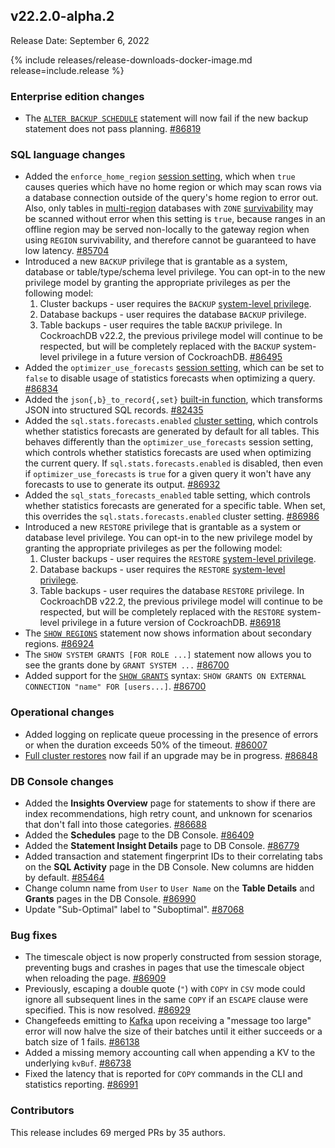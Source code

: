 ## v22.2.0-alpha.2

Release Date: September 6, 2022

{% include releases/release-downloads-docker-image.md release=include.release %}

<h3 id="v22-2-0-alpha-2-enterprise-edition-changes">Enterprise edition changes</h3>

- The [`ALTER BACKUP SCHEDULE`](../v22.2/alter-backup.html) statement will now fail if the new backup statement does not pass planning. [#86819][#86819]

<h3 id="v22-2-0-alpha-2-sql-language-changes">SQL language changes</h3>

- Added the `enforce_home_region` [session setting](../v22.2/set-vars.html), which when `true` causes queries which have no home region or which may scan rows via a database connection outside of the query's home region to error out. Also, only tables in [multi-region](../v22.2/multiregion-overview.html) databases with `ZONE` [survivability](../v22.2/multiregion-overview.html#survival-goals) may be scanned without error when this setting is `true`, because ranges in an offline region may be served non-locally to the gateway region when using `REGION` survivability, and therefore cannot be guaranteed to have low latency. [#85704][#85704]
- Introduced a new `BACKUP` privilege that is grantable as a system, database or table/type/schema level privilege. You can opt-in to the new privilege model by granting the appropriate privileges as per the following model:
    1. Cluster backups - user requires the `BACKUP` [system-level privilege](../v22.2/security-reference/authorization.html#supported-privileges).
    1. Database backups - user requires the database `BACKUP` privilege.
    1. Table backups - user requires the table `BACKUP` privilege.
    In CockroachDB v22.2, the previous privilege model will continue to be respected, but will be completely replaced with the `BACKUP` system-level privilege in a future version of CockroachDB. [#86495][#86495]
- Added the `optimizer_use_forecasts` [session setting](../v22.2/set-vars.html), which can be set to `false` to disable usage of statistics forecasts when optimizing a query. [#86834][#86834]
- Added the `json{,b}_to_record{,set}` [built-in function](../v22.2/functions-and-operators.html), which transforms JSON into structured SQL records. [#82435][#82435]
- Added the `sql.stats.forecasts.enabled` [cluster setting](../v22.2/cluster-settings.html), which controls whether statistics forecasts are generated by default for all tables. This behaves differently than the `optimizer_use_forecasts` session setting, which controls whether statistics forecasts are used when optimizing the current query. If `sql.stats.forecasts.enabled` is disabled, then even if `optimizer_use_forecasts` is `true` for a given query it won't have any forecasts to use to generate its output. [#86932][#86932]
- Added the `sql_stats_forecasts_enabled` table setting, which controls whether statistics forecasts are generated for a specific table. When set, this overrides the `sql.stats.forecasts.enabled` cluster setting. [#86986][#86986]
- Introduced a new `RESTORE` privilege that is grantable as a system or database level privilege. You can opt-in to the new privilege model by granting the appropriate privileges as per the following model:
    1. Cluster backups - user requires the `RESTORE` [system-level privilege](../v22.2/security-reference/authorization.html#supported-privileges).
    1. Database backups - user requires the `RESTORE` [system-level privilege](../v22.2/security-reference/authorization.html#supported-privileges).
    1. Table backups - user requires the database `RESTORE` privilege.
    In CockroachDB v22.2, the previous privilege model will continue to be respected, but will be completely replaced with the `RESTORE` system-level privilege in a future version of CockroachDB. [#86918][#86918]
- The [`SHOW REGIONS`](../v22.2/show-regions.html) statement now shows information about secondary regions. [#86924][#86924]
- The `SHOW SYSTEM GRANTS [FOR ROLE ...]` statement now allows you to see the grants done by `GRANT SYSTEM ...` [#86700][#86700]
- Added support for the [`SHOW GRANTS`](../v22.2/show-grants.html) syntax: `SHOW GRANTS ON EXTERNAL CONNECTION "name" FOR [users...]`. [#86700][#86700]

<h3 id="v22-2-0-alpha-2-operational-changes">Operational changes</h3>

- Added logging on replicate queue processing in the presence of errors or when the duration exceeds 50% of the timeout. [#86007][#86007]
- [Full cluster restores](../v22.2/restore.html#full-cluster) now fail if an upgrade may be in progress. [#86848][#86848]

<h3 id="v22-2-0-alpha-2-db-console-changes">DB Console changes</h3>

- Added the **Insights Overview** page for statements to show if there are index recommendations, high retry count, and unknown for scenarios that don't fall into those categories. [#86688][#86688]
- Added the **Schedules** page to the DB Console. [#86409][#86409]
- Added the **Statement Insight Details** page to DB Console. [#86779][#86779]
- Added transaction and statement fingerprint IDs to their correlating tabs on the **SQL Activity** page in the DB Console. New columns are hidden by default. [#85464][#85464]
- Change column name from `User` to `User Name` on the **Table Details** and **Grants** pages in the DB Console. [#86990][#86990]
- Update "Sub-Optimal" label to "Suboptimal". [#87068][#87068]

<h3 id="v22-2-0-alpha-2-bug-fixes">Bug fixes</h3>

- The timescale object is now properly constructed from session storage, preventing bugs and crashes in pages that use the timescale object when reloading the page. [#86909][#86909]
- Previously, escaping a double quote (`"`) with `COPY` in `CSV` mode could ignore all subsequent lines in the same `COPY` if an `ESCAPE` clause were specified. This is now resolved. [#86929][#86929]
- Changefeeds emitting to [Kafka](../v22.2/create-changefeed.html#create-a-changefeed-connected-to-kafka) upon receiving a "message too large" error will now halve the size of their batches until it either succeeds or a batch size of 1 fails. [#86138][#86138]
- Added a missing memory accounting call when appending a KV to the underlying `kvBuf`. [#86738][#86738]
- Fixed the latency that is reported for `COPY` commands in the CLI and statistics reporting. [#86991][#86991]

<h3 id="v22-2-0-alpha-2-contributors">Contributors</h3>

This release includes 69 merged PRs by 35 authors.

[#82435]: https://github.com/cockroachdb/cockroach/pull/82435
[#85464]: https://github.com/cockroachdb/cockroach/pull/85464
[#85704]: https://github.com/cockroachdb/cockroach/pull/85704
[#86007]: https://github.com/cockroachdb/cockroach/pull/86007
[#86138]: https://github.com/cockroachdb/cockroach/pull/86138
[#86255]: https://github.com/cockroachdb/cockroach/pull/86255
[#86409]: https://github.com/cockroachdb/cockroach/pull/86409
[#86495]: https://github.com/cockroachdb/cockroach/pull/86495
[#86688]: https://github.com/cockroachdb/cockroach/pull/86688
[#86700]: https://github.com/cockroachdb/cockroach/pull/86700
[#86738]: https://github.com/cockroachdb/cockroach/pull/86738
[#86779]: https://github.com/cockroachdb/cockroach/pull/86779
[#86819]: https://github.com/cockroachdb/cockroach/pull/86819
[#86829]: https://github.com/cockroachdb/cockroach/pull/86829
[#86834]: https://github.com/cockroachdb/cockroach/pull/86834
[#86841]: https://github.com/cockroachdb/cockroach/pull/86841
[#86848]: https://github.com/cockroachdb/cockroach/pull/86848
[#86906]: https://github.com/cockroachdb/cockroach/pull/86906
[#86909]: https://github.com/cockroachdb/cockroach/pull/86909
[#86918]: https://github.com/cockroachdb/cockroach/pull/86918
[#86924]: https://github.com/cockroachdb/cockroach/pull/86924
[#86929]: https://github.com/cockroachdb/cockroach/pull/86929
[#86932]: https://github.com/cockroachdb/cockroach/pull/86932
[#86957]: https://github.com/cockroachdb/cockroach/pull/86957
[#86986]: https://github.com/cockroachdb/cockroach/pull/86986
[#86990]: https://github.com/cockroachdb/cockroach/pull/86990
[#86991]: https://github.com/cockroachdb/cockroach/pull/86991
[#87068]: https://github.com/cockroachdb/cockroach/pull/87068
[1cc5b550c]: https://github.com/cockroachdb/cockroach/commit/1cc5b550c
[566bb1651]: https://github.com/cockroachdb/cockroach/commit/566bb1651
[6590b9f4f]: https://github.com/cockroachdb/cockroach/commit/6590b9f4f
[831bfe703]: https://github.com/cockroachdb/cockroach/commit/831bfe703
[9ec6d411f]: https://github.com/cockroachdb/cockroach/commit/9ec6d411f
[b7be578e9]: https://github.com/cockroachdb/cockroach/commit/b7be578e9
[f1f0697bf]: https://github.com/cockroachdb/cockroach/commit/f1f0697bf
[fb5ec492b]: https://github.com/cockroachdb/cockroach/commit/fb5ec492b
